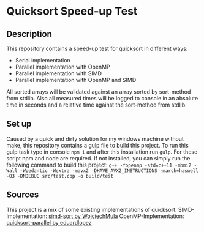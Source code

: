 # Quicksort Speed-up Test
## Description
This repository contains a speed-up test for quicksort in different ways:

- Serial implementation
- Parallel implementation with OpenMP
- Parallel implementation with SIMD
- Parallel implementation with OpenMP and SIMD

All sorted arrays will be validated against an array sorted by sort-method from stdlib. Also all measured times will be logged to console in an absolute time in seconds and a relative time against the sort-method from stdlib.

## Set up
Caused by a quick and dirty solution for my windows machine without make, this repository contains a gulp file to build this project. To run this gulp task type in console `npm i` and after this installation run `gulp`.
For these script npm and node are required. If not installed, you can simply run the following command to build this project:
`g++ -fopenmp -std=c++11 -mbmi2 -Wall -Wpedantic -Wextra -mavx2 -DHAVE_AVX2_INSTRUCTIONS -march=haswell -O3 -DNDEBUG src/test.cpp -o build/test`

## Sources
This project is a mix of some existing implementations of quicksort.
SIMD-Implementation: [simd-sort by WojciechMula](https://github.com/WojciechMula/simd-sort)
OpenMP-Implementation: [quicksort-parallel by eduardlopez](https://github.com/eduardlopez/quicksort-parallel)

